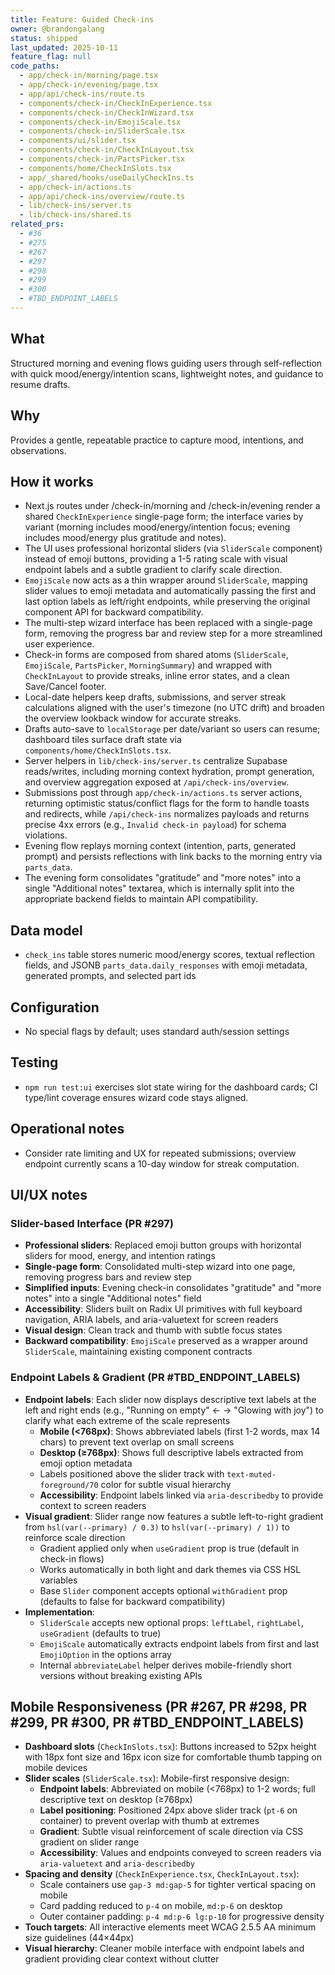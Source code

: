 ```yaml
---
title: Feature: Guided Check-ins
owner: @brandongalang
status: shipped
last_updated: 2025-10-11
feature_flag: null
code_paths:
  - app/check-in/morning/page.tsx
  - app/check-in/evening/page.tsx
  - app/api/check-ins/route.ts
  - components/check-in/CheckInExperience.tsx
  - components/check-in/CheckInWizard.tsx
  - components/check-in/EmojiScale.tsx
  - components/check-in/SliderScale.tsx
  - components/ui/slider.tsx
  - components/check-in/CheckInLayout.tsx
  - components/check-in/PartsPicker.tsx
  - components/home/CheckInSlots.tsx
  - app/_shared/hooks/useDailyCheckIns.ts
  - app/check-in/actions.ts
  - app/api/check-ins/overview/route.ts
  - lib/check-ins/server.ts
  - lib/check-ins/shared.ts
related_prs:
  - #36
  - #275
  - #267
  - #297
  - #298
  - #299
  - #300
  - #TBD_ENDPOINT_LABELS
---
```


## What
Structured morning and evening flows guiding users through self-reflection with quick mood/energy/intention scans, lightweight notes, and guidance to resume drafts.

## Why
Provides a gentle, repeatable practice to capture mood, intentions, and observations.

## How it works
- Next.js routes under /check-in/morning and /check-in/evening render a shared `CheckInExperience` single-page form; the interface varies by variant (morning includes mood/energy/intention focus; evening includes mood/energy plus gratitude and notes).
- The UI uses professional horizontal sliders (via `SliderScale` component) instead of emoji buttons, providing a 1-5 rating scale with visual endpoint labels and a subtle gradient to clarify scale direction.
- `EmojiScale` now acts as a thin wrapper around `SliderScale`, mapping slider values to emoji metadata and automatically passing the first and last option labels as left/right endpoints, while preserving the original component API for backward compatibility.
- The multi-step wizard interface has been replaced with a single-page form, removing the progress bar and review step for a more streamlined user experience.
- Check-in forms are composed from shared atoms (`SliderScale`, `EmojiScale`, `PartsPicker`, `MorningSummary`) and wrapped with `CheckInLayout` to provide streaks, inline error states, and a clean Save/Cancel footer.
- Local-date helpers keep drafts, submissions, and server streak calculations aligned with the user's timezone (no UTC drift) and broaden the overview lookback window for accurate streaks.
- Drafts auto-save to `localStorage` per date/variant so users can resume; dashboard tiles surface draft state via `components/home/CheckInSlots.tsx`.
- Server helpers in `lib/check-ins/server.ts` centralize Supabase reads/writes, including morning context hydration, prompt generation, and overview aggregation exposed at `/api/check-ins/overview`.
- Submissions post through `app/check-in/actions.ts` server actions, returning optimistic status/conflict flags for the form to handle toasts and redirects, while `/api/check-ins` normalizes payloads and returns precise 4xx errors (e.g., `Invalid check-in payload`) for schema violations.
- Evening flow replays morning context (intention, parts, generated prompt) and persists reflections with link backs to the morning entry via `parts_data`.
- The evening form consolidates "gratitude" and "more notes" into a single "Additional notes" textarea, which is internally split into the appropriate backend fields to maintain API compatibility.

## Data model
- `check_ins` table stores numeric mood/energy scores, textual reflection fields, and JSONB `parts_data.daily_responses` with emoji metadata, generated prompts, and selected part ids

## Configuration
- No special flags by default; uses standard auth/session settings

## Testing
- `npm run test:ui` exercises slot state wiring for the dashboard cards; CI type/lint coverage ensures wizard code stays aligned.

## Operational notes
- Consider rate limiting and UX for repeated submissions; overview endpoint currently scans a 10-day window for streak computation.

## UI/UX notes

### Slider-based Interface (PR #297)
- **Professional sliders**: Replaced emoji button groups with horizontal sliders for mood, energy, and intention ratings
- **Single-page form**: Consolidated multi-step wizard into one page, removing progress bars and review step
- **Simplified inputs**: Evening check-in consolidates "gratitude" and "more notes" into a single "Additional notes" field
- **Accessibility**: Sliders built on Radix UI primitives with full keyboard navigation, ARIA labels, and aria-valuetext for screen readers
- **Visual design**: Clean track and thumb with subtle focus states
- **Backward compatibility**: `EmojiScale` preserved as a wrapper around `SliderScale`, maintaining existing component contracts

### Endpoint Labels & Gradient (PR #TBD_ENDPOINT_LABELS)
- **Endpoint labels**: Each slider now displays descriptive text labels at the left and right ends (e.g., "Running on empty" ← → "Glowing with joy") to clarify what each extreme of the scale represents
  - **Mobile (<768px)**: Shows abbreviated labels (first 1-2 words, max 14 chars) to prevent text overlap on small screens
  - **Desktop (≥768px)**: Shows full descriptive labels extracted from emoji option metadata
  - Labels positioned above the slider track with `text-muted-foreground/70` color for subtle visual hierarchy
  - **Accessibility**: Endpoint labels linked via `aria-describedby` to provide context to screen readers
- **Visual gradient**: Slider range now features a subtle left-to-right gradient from `hsl(var(--primary) / 0.3)` to `hsl(var(--primary) / 1))` to reinforce scale direction
  - Gradient applied only when `useGradient` prop is true (default in check-in flows)
  - Works automatically in both light and dark themes via CSS HSL variables
  - Base `Slider` component accepts optional `withGradient` prop (defaults to false for backward compatibility)
- **Implementation**: 
  - `SliderScale` accepts new optional props: `leftLabel`, `rightLabel`, `useGradient` (defaults to true)
  - `EmojiScale` automatically extracts endpoint labels from first and last `EmojiOption` in the options array
  - Internal `abbreviateLabel` helper derives mobile-friendly short versions without breaking existing APIs

## Mobile Responsiveness (PR #267, PR #298, PR #299, PR #300, PR #TBD_ENDPOINT_LABELS)
- **Dashboard slots** (`CheckInSlots.tsx`): Buttons increased to 52px height with 18px font size and 16px icon size for comfortable thumb tapping on mobile devices
- **Slider scales** (`SliderScale.tsx`): Mobile-first responsive design:
  - **Endpoint labels**: Abbreviated on mobile (<768px) to 1-2 words; full descriptive text on desktop (≥768px)
  - **Label positioning**: Positioned 24px above slider track (`pt-6` on container) to prevent overlap with thumb at extremes
  - **Gradient**: Subtle visual reinforcement of scale direction via CSS gradient on slider range
  - **Accessibility**: Values and endpoints conveyed to screen readers via `aria-valuetext` and `aria-describedby`
- **Spacing and density** (`CheckInExperience.tsx`, `CheckInLayout.tsx`):
  - Scale containers use `gap-3 md:gap-5` for tighter vertical spacing on mobile
  - Card padding reduced to `p-4` on mobile, `md:p-6` on desktop
  - Outer container padding: `p-4 md:p-6 lg:p-10` for progressive density
- **Touch targets**: All interactive elements meet WCAG 2.5.5 AA minimum size guidelines (44×44px)
- **Visual hierarchy**: Cleaner mobile interface with endpoint labels and gradient providing clear context without clutter

